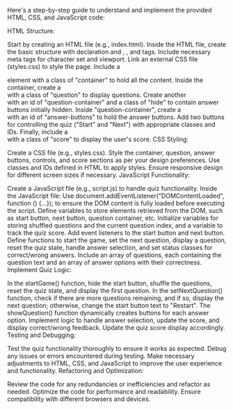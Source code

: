 Here's a step-by-step guide to understand and implement the provided HTML, CSS, and JavaScript code:

HTML Structure:

Start by creating an HTML file (e.g., index.html).
Inside the HTML file, create the basic structure with <!DOCTYPE html> declaration and <html>, <head>, and <body> tags.
Include necessary meta tags for character set and viewport.
Link an external CSS file (styles.css) to style the page.
Include a <div> element with a class of "container" to hold all the content.
Inside the container, create a <div> with a class of "question" to display questions.
Create another <div> with an id of "question-container" and a class of "hide" to contain answer buttons initially hidden.
Inside "question-container", create a <div> with an id of "answer-buttons" to hold the answer buttons.
Add two buttons for controlling the quiz ("Start" and "Next") with appropriate classes and IDs.
Finally, include a <div> with a class of "score" to display the user's score.
CSS Styling:

Create a CSS file (e.g., styles.css).
Style the container, question, answer buttons, controls, and score sections as per your design preferences.
Use classes and IDs defined in HTML to apply styles.
Ensure responsive design for different screen sizes if necessary.
JavaScript Functionality:

Create a JavaScript file (e.g., script.js) to handle quiz functionality.
Inside the JavaScript file:
Use document.addEventListener("DOMContentLoaded", function () {...}); to ensure the DOM content is fully loaded before executing the script.
Define variables to store elements retrieved from the DOM, such as start button, next button, question container, etc.
Initialize variables for storing shuffled questions and the current question index, and a variable to track the quiz score.
Add event listeners to the start button and next button.
Define functions to start the game, set the next question, display a question, reset the quiz state, handle answer selection, and set status classes for correct/wrong answers.
Include an array of questions, each containing the question text and an array of answer options with their correctness.
Implement Quiz Logic:

In the startGame() function, hide the start button, shuffle the questions, reset the quiz state, and display the first question.
In the setNextQuestion() function, check if there are more questions remaining, and if so, display the next question; otherwise, change the start button text to "Restart".
The showQuestion() function dynamically creates buttons for each answer option.
Implement logic to handle answer selection, update the score, and display correct/wrong feedback.
Update the quiz score display accordingly.
Testing and Debugging:

Test the quiz functionality thoroughly to ensure it works as expected.
Debug any issues or errors encountered during testing.
Make necessary adjustments to HTML, CSS, and JavaScript to improve the user experience and functionality.
Refactoring and Optimization:

Review the code for any redundancies or inefficiencies and refactor as needed.
Optimize the code for performance and readability.
Ensure compatibility with different browsers and devices.
